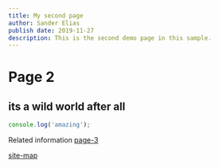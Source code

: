 ```yaml
---
title: My second page
author: Sander Elias
publish date: 2019-11-27
description: This is the second demo page in this sample.
---
```


# Page 2

## its a wild world after all

```typescript
console.log('amazing');
```

Related information [page-3](/blog/page-3)

[site-map](/home)
